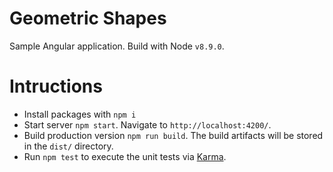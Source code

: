 # Geometric Shapes

Sample Angular application. Build with Node `v8.9.0`.

# Intructions

* Install packages with `npm i`
* Start server `npm start`. Navigate to `http://localhost:4200/`.
* Build production version `npm run build`. The build artifacts will be stored in the `dist/` directory.
* Run `npm test` to execute the unit tests via [Karma](https://karma-runner.github.io).

